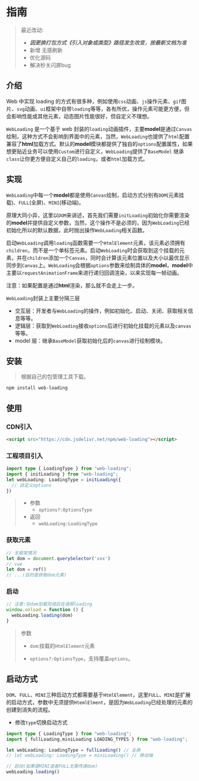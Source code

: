 # 指南

>  最近改动:
>
> + ***因更换打包方式《引入对象或类型》路径发生改变，按最新文档为准***
> + 新增 无感刷新
> + 优化源码
> + 解决秒关闪屏bug

## 介绍

Web 中实现 loading 的方式有很多种，例如使用`css`动画、`js`操作元素、`gif`图片、`svg`动画、`ui`框架中自带`loading`等等，各有所优，操作元素可能更方便，但会影响性能或其他元素，动态图片性能很好，但自定义不理想。

`WebLoading` 是一个基于 web 封装的`loading`动画插件，主要**model**是通过`Canvas`绘制，这种方式不会影响到界面中的元素，当然，`WebLoading`也提供了`html`配置兼容了**html**加载方式。默认的**model**模块都提供了独自的`options`配置属性，如果想更贴近业务可以使用`Custom`进行自定义，`WebLoading`提供了`BaseModel` 继承`class`让你更方便自定义自己的`loading`，或者`html`加载方式。

## 实现

`WebLoading`中每一个**model**都是使用`Canvas`绘制，启动方式分别有`DOM`(元素挂载)、`FULL`(全屏)、`MINI`(移动端)。

原理大同小异，这里以`DOM`来讲述，首先我们需要`initLoading`初始化你需要渲染的**model**并提供自定义参数，当然，这个操作不是必须的，因为`WebLoading`已经初始化所以的默认数据，此时抛出操作`WebLoading`相关函数。

启动`WebLoading`调用`loading`函数需要一个`HtmlElement`元素，该元素必须拥有`children`，而不是一个单标签元素。启动`WebLoading`时会获取到这个挂载的元素，并在`children`添加一个`Canvas`，同时会计算该元素位置以及大小以最优显示同步到`Canvas`上。`WebLoading`会根据`options`参数来绘制具体的**model**，**model**中主要以`requestAnimationFrame`来进行递归回调渲染，以来实现每一帧动画。

注意：如果配置是通过**html**渲染，那么就不会走上一步。

`WebLoading`封装上主要分隔三层

- 交互层：开发者与`WebLoading`的操作，例如初始化、启动、关闭、获取相关信息等等。
- 逻辑层：获取到`WebLoading`接收`options`后进行初始化挂载的元素以及`canvas`等等。
- model 层：继承`BaseModel`获取初始化后的`canvas`进行绘制模块。

## 安装

> 根据自己的包管理工具下载。

```sh
npm install web-loading
```

## 使用

### CDN引入

```html
<script src="https://cdn.jsdelivr.net/npm/web-loading"></script>
```

### 工程项目引入

```typescript
import type { LoadingType } from "web-loading";
import { initLoading } from "web-loading";
let webLoading: LoadingType = initLoading({
  // 自定义options
})
```

> - 参数
>   - `options?:OptionsType`
> - 返回
>   - `webLoading:LoadingType`

### 获取元素

```typescript
// 无框架情况
let dom = document.querySelector('xxx')
// vue
let dom = ref()
// ...(目的是获取dom元素)
```

### 启动

```typescript
// 注意:在dom加载完成后在调用loading
window.onload = function () {
  webLoading.loading(dom)
}
```

> 参数
>
> - `dom`:挂载的`HtmlElement`元素
>
> - `options?:OptionsType`，支持覆盖`options`。

## 启动方式

`DOM`、`FULL`、`MINI`三种启动方式都需要基于`HtmlElement`，这里`FULL`、`MINI`是扩展的启动方式，参数中无须提供`HtemlElment`，是因为`WebLoading`已经处理的元素的创建到消失的流程。

- 修改`type`切换启动方式

```typescript
import type { LoadingType } from "web-loading";
import { fullLoading,miniLoading LOADING_TYPES } from "web-loading";

let webLoading: LoadingType = fullLoading() // 全屏
// let webLoading: LoadingType = miniLoading() // 移动端

// 启动(如果是MINI或者FULL无需传递dom)
webLoading.loading()
```
